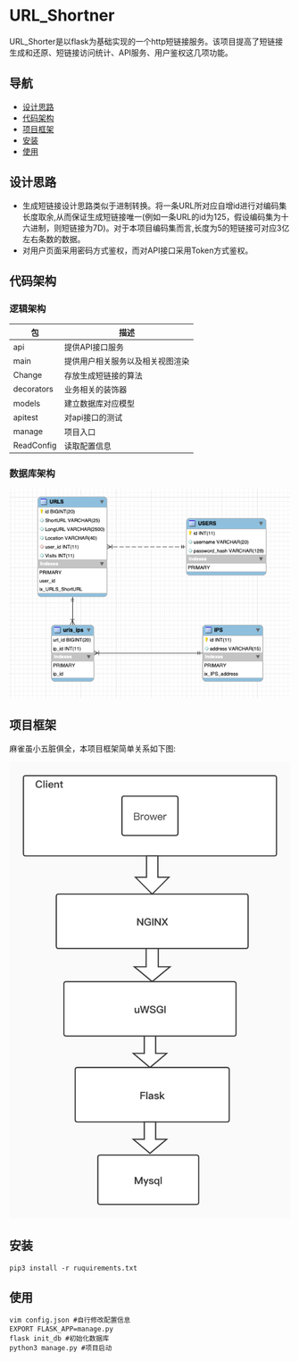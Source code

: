 # URL_Shortner

URL_Shorter是以flask为基础实现的一个http短链接服务。该项目提高了短链接生成和还原、短链接访问统计、API服务、用户鉴权这几项功能。

## 导航

- [设计思路](#设计思路)
- [代码架构](#代码架构)
- [项目框架](#项目框架)
- [安装](#安装)
- [使用](#使用)

## 设计思路

- 生成短链接设计思路类似于进制转换。将一条URL所对应自增id进行对编码集长度取余,从而保证生成短链接唯一(例如一条URL的id为125，假设编码集为十六进制，则短链接为7D)。对于本项目编码集而言,长度为5的短链接可对应3亿左右条数的数据。
- 对用户页面采用密码方式鉴权，而对API接口采用Token方式鉴权。

## 代码架构

### 逻辑架构

| 包         | 描述                             |
| ---------- | -------------------------------- |
| api        | 提供API接口服务                  |
| main       | 提供用户相关服务以及相关视图渲染 |
| Change     | 存放生成短链接的算法             |
| decorators | 业务相关的装饰器                 |
| models     | 建立数据库对应模型               |
| apitest    | 对api接口的测试                  |
| manage     | 项目入口                         |
| ReadConfig | 读取配置信息                     |

### 数据库架构

![pic](https://github.com/zstone12/URL_Shortener/blob/master/app/static/db_pic.png)

## 项目框架

麻雀虽小五脏俱全，本项目框架简单关系如下图:

![pic2](https://github.com/zstone12/URL_Shortener/blob/master/app/static/arr_pic.jpg)

## 安装

~~~shell
pip3 install -r ruquirements.txt
~~~

## 使用

~~~shell
vim config.json #自行修改配置信息
EXPORT FLASK_APP=manage.py 
flask init_db #初始化数据库
python3 manage.py #项目启动
~~~



